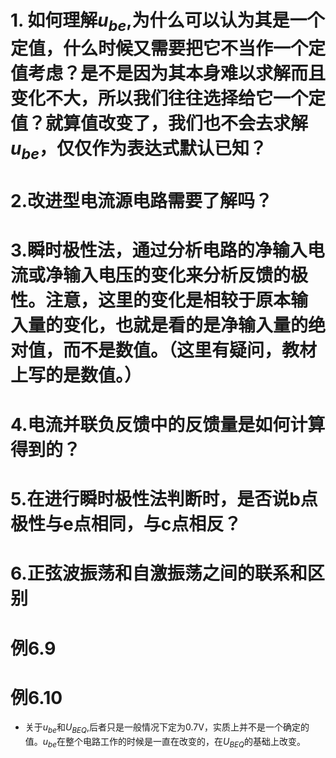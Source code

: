 # 1. 如何理解$u_{be}$,为什么可以认为其是一个定值，什么时候又需要把它不当作一个定值考虑？是不是因为其本身难以求解而且变化不大，所以我们往往选择给它一个定值？就算值改变了，我们也不会去求解$u_{be}$，仅仅作为表达式默认已知？

# 2.改进型电流源电路需要了解吗？
# 3.瞬时极性法，通过分析电路的净输入电流或净输入电压的变化来分析反馈的极性。**注意**，这里的变化是相较于原本输入量的变化，也就是看的是净输入量的绝对值，而不是数值。（这里有疑问，教材上写的是数值。）
# 4.电流并联负反馈中的反馈量是如何计算得到的？
# 5.在进行瞬时极性法判断时，是否说b点极性与e点相同，与c点相反？
# 6.正弦波振荡和自激振荡之间的联系和区别

# 例6.9
# 例6.10


- 关于$u_{be}$和$U_{BEQ}$,后者只是一般情况下定为0.7V，实质上并不是一个确定的值。$u_{be}$在整个电路工作的时候是一直在改变的，在$U_{BEQ}$的基础上改变。